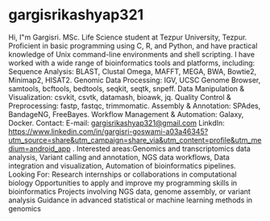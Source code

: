 # gargisrikashyap321
Hi, I"m Gargisri.
MSc. Life Science student at Tezpur University, Tezpur.
Proficient in basic programming using C, R, and Python, and have practical knowledge of Unix command-line environments and shell scripting.
I have worked with a wide range of bioinformatics tools and platforms, including:
Sequence Analysis: BLAST, Clustal Omega, MAFFT, MEGA, BWA, Bowtie2, Minimap2, HISAT2.
Genomic Data Processing: IGV, UCSC Genome Browser, samtools, bcftools, bedtools, seqkit, seqtk, snpeff.
Data Manipulation & Visualization: csvkit, csvtk, datamash, bioawk, jq.
Quality Control & Preprocessing: fastp, fastqc, trimmomatic.
Assembly & Annotation: SPAdes, BandageNG, FreeBayes.
Workflow Management & Automation: Galaxy, Docker.
Contact:
E-mail: gargisrikashyap321@gmail.com
LinkdIn: https://www.linkedin.com/in/gargisri-goswami-a03a46345?utm_source=share&utm_campaign=share_via&utm_content=profile&utm_medium=android_app .
Interested areas:Genomics and transcriptomics data analysis, Variant calling and annotation, NGS data workflows, Data integration and visualization, Automation of bioinformatics pipelines.
Looking For:
Research internships or collaborations in computational biology
Opportunities to apply and improve my programming skills in bioinformatics
Projects involving NGS data, genome assembly, or variant analysis
Guidance in advanced statistical or machine learning methods in genomics
